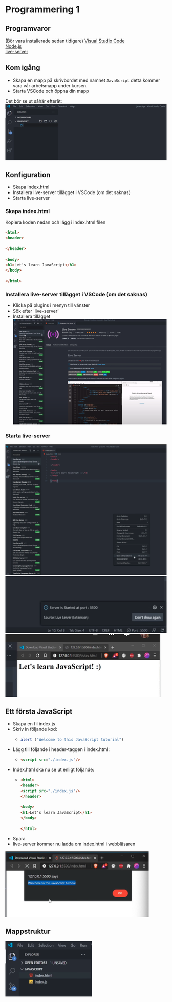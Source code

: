 # Programmering 1

## Programvaror
(Bör vara installerade sedan tidigare)
[Visual Studio Code](https://code.visualstudio.com/)  
[Node.js](https://nodejs.org/en/)  
[live-server](https://www.npmjs.com/package/live-server)

## Kom igång
- Skapa en mapp på skrivbordet med namnet `JavaScript` detta kommer vara vår arbetsmapp under kursen.
- Starta VSCode och öppna din mapp 

Det bör se ut såhär efteråt: 
![VSCode](img/working_directory.png)

## Konfiguration
- Skapa index.html
- Installera live-server tillägget i VSCode (om det saknas)
- Starta live-server

### Skapa index.html
Kopiera koden nedan och lägg i index.html filen
```html
<html>
<header>
    
</header>

<body>
<h1>Let's learn JavaScript</h1>
</body>

</html>
```

### Installera live-server tillägget i VSCode (om det saknas)

- Klicka på plugins i menyn till vänster
- Sök efter 'live-server'
- Installera tillägget
![live-server](img/plugin-live-server.png)

### Starta live-server

![starta live-server](img/start-live-server.png)
![startad live-server](img/started-live-server.png)
![webbsida live-server](img/webbpage-live-server.png)

## Ett första JavaScript 

- Skapa en fil index.js
- Skriv in följande kod:
    - ```javascript
      alert ("Welcome to this JavaScript tutorial")
      ```
- Lägg till följande i header-taggen i index.html:
    - ``` html
      <script src="./index.js"/>
      ```
- Index.html ska nu se ut enligt följande:
    - ``` html
      <html>
      <header>
      <script src="./index.js"/>
      </header>

      <body>
      <h1>Let's learn JavaScript</h1>
      </body>

      </html>
      ```
- Spara
- live-server kommer nu ladda om index.html i webbläsaren

![omladdad live-server](img/reloaded-live-server.png)

## Mappstruktur
![Mappstruktur](img/mapp-structure.png)
